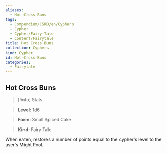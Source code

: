 ```yaml
---
aliases:
  - Hot Cross Buns
tags:
  - Compendium/CSRD/en/Cyphers
  - Cypher
  - Cypher/Fairy-Tale
  - Content/Fairytale
title: Hot Cross Buns
collection: Cyphers
kind: Cypher
id: Hot-Cross-Buns
categories:
  - Fairytale
---
```

## Hot Cross Buns    
>[!info] Stats    
> **Level:** 1d6    
> **Form:** Small Spiced Cake    
> **Kind:** Fairy Tale  
    
When eaten, restores a number of points equal to the cypher's level to the user's Might Pool.
